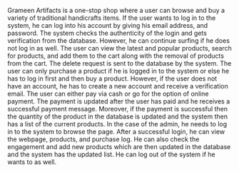 Grameen Artifacts is a one-stop shop where a user can browse and buy a variety of traditional handicrafts items. If the user wants to log in to the system, he can log into his account by giving his email address, and password. The system checks the authenticity of the login and gets verification from the database. However, he can continue surfing if he does not log in as well. The user can view the latest and popular products, search for products, and add them to the cart along with the removal of products from the cart. The delete request is sent to the database by the system. The user can only purchase a product if he is logged in to the system or else he has to log in first and then buy a product. However, if the user does not have an account, he has to create a new account and receive a verification email. The user can either pay via cash or go for the option of online payment. The payment is updated after the user has paid and he receives a successful payment message. Moreover, if the payment is successful then the quantity of the product in the database is updated and the system then has a list of the current products. In the case of the admin, he needs to log in to the system to browse the page. After a successful login, he can view the webpage, products, and purchase log. He can also check the engagement and add new products which are then updated in the database and the system has the updated list. He can log out of the system if he wants to as well. 
